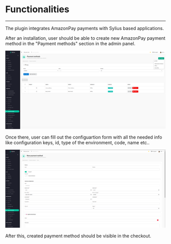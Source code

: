 # Functionalities

---

The plugin integrates AmazonPay payments with Sylius based applications.

After an installation, user should be able to create new AmazonPay payment method in the "Payment methods" section in the admin panel.

<div align="center">
    <img src="./images/amazon_methods.png"/>
</div>

Once there, user can fill out the configuartion form with all the needed info like configuration keys, id, type of the environment, code, name etc..

<div align="center">
    <img src="./images/amazon_create.png"/>
</div>

After this, created payment method should be visible in the checkout.
